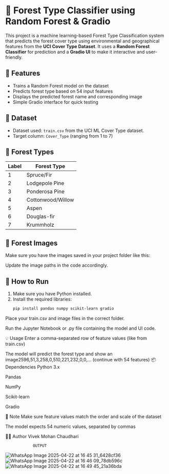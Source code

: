 # 🌲 Forest Type Classifier using Random Forest & Gradio

This project is a machine learning-based Forest Type Classification system that predicts the forest cover type using environmental and geographical features from the **UCI Cover Type Dataset**. It uses a **Random Forest Classifier** for prediction and a **Gradio UI** to make it interactive and user-friendly.

## 🔧 Features

- Trains a Random Forest model on the dataset
- Predicts forest type based on 54 input features
- Displays the predicted forest name and corresponding image
- Simple Gradio interface for quick testing

## 📁 Dataset

- Dataset used: `train.csv` from the UCI ML Cover Type dataset.
- Target column: `Cover_Type` (ranging from 1 to 7)

## 🧠 Forest Types

| Label | Forest Type         |
|-------|----------------------|
| 1     | Spruce/Fir          |
| 2     | Lodgepole Pine      |
| 3     | Ponderosa Pine      |
| 4     | Cottonwood/Willow   |
| 5     | Aspen               |
| 6     | Douglas-fir         |
| 7     | Krummholz           |

## 📸 Forest Images

Make sure you have the images saved in your project folder like this:


Update the image paths in the code accordingly.

## 🚀 How to Run

1. Make sure you have Python installed.
2. Install the required libraries:
   ```bash
   pip install pandas numpy scikit-learn gradio
Place your train.csv and image files in the correct folder.

Run the Jupyter Notebook or .py file containing the model and UI code.

💡 Usage
Enter a comma-separated row of feature values (like from train.csv)

The model will predict the forest type and show an image2596,51,3,258,0,510,221,232,0,0,... (continue with 54 features)
📦 Dependencies
Python 3.x

Pandas

NumPy

Scikit-learn

Gradio

📌 Note
Make sure feature values match the order and scale of the dataset

The model expects 54 numeric values, separated by commas

🧑‍💻 Author
Vivek Mohan Chaudhari
  
                OUTPUT
![WhatsApp Image 2025-04-22 at 16 45 31_6428cf36](https://github.com/user-attachments/assets/1d24134b-53c5-4297-ba75-1a81b09639c4)
![WhatsApp Image 2025-04-22 at 16 46 09_78db596c](https://github.com/user-attachments/assets/5f72d9f9-f697-4aaf-ab93-d784fbc71886)
![WhatsApp Image 2025-04-22 at 16 49 45_21a36bda](https://github.com/user-attachments/assets/a05209a7-2516-411f-bad0-23ce0e6a7398)


